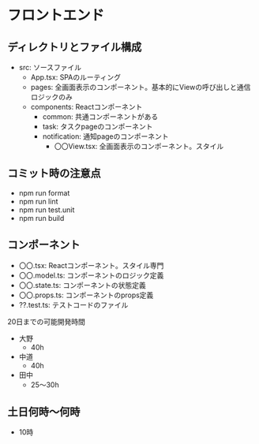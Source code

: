 # フロントエンド

## ディレクトリとファイル構成

- src: ソースファイル
  - App.tsx: SPAのルーティング
  - pages: 全画面表示のコンポーネント。基本的にViewの呼び出しと通信ロジックのみ
  - components: Reactコンポーネント
    - common: 共通コンポーネントがある
    - task: タスクpageのコンポーネント
    - notification: 通知pageのコンポーネント
      - 〇〇View.tsx: 全画面表示のコンポーネント。スタイル

## コミット時の注意点
- npm run format
- npm run lint
- npm run test.unit
- npm run build

## コンポーネント

- 〇〇.tsx: Reactコンポーネント。スタイル専門
- 〇〇.model.ts: コンポーネントのロジック定義
- 〇〇.state.ts: コンポーネントの状態定義
- 〇〇.props.ts: コンポーネントのprops定義
- ??.test.ts: テストコードのファイル

20日までの可能開発時間

- 大野
  - 40h
- 中道
  - 40h
- 田中
  - 25〜30h

## 土日何時〜何時
- 10時
